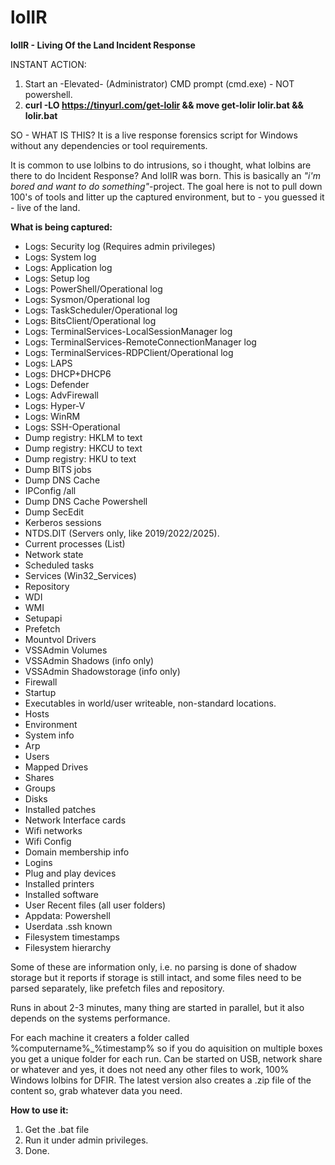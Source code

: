 # lolIR
**lolIR - Living Of the Land Incident Response**

INSTANT ACTION:
1. Start an -Elevated- (Administrator) CMD prompt (cmd.exe) - NOT powershell.
2. **curl -LO https://tinyurl.com/get-lolir && move get-lolir lolir.bat && lolir.bat**

SO - WHAT IS THIS? It is a live response forensics script for Windows without any dependencies or tool requirements.

It is common to use lolbins to do intrusions, so i thought, what lolbins are there to do Incident Response?
And lolIR was born. This is basically an *"i'm bored and want to do something"*-project. The goal here is not
to pull down 100's of tools and litter up the captured environment, but to - you guessed it - live of the land.

**What is being captured:**

* Logs: Security log (Requires admin privileges)
* Logs: System log
* Logs: Application log
* Logs: Setup log
* Logs: PowerShell/Operational log
* Logs: Sysmon/Operational log
* Logs: TaskScheduler/Operational log
* Logs: BitsClient/Operational log 
* Logs: TerminalServices-LocalSessionManager log 
* Logs: TerminalServices-RemoteConnectionManager log 
* Logs: TerminalServices-RDPClient/Operational log 
* Logs: LAPS
* Logs: DHCP+DHCP6
* Logs: Defender
* Logs: AdvFirewall
* Logs: Hyper-V
* Logs: WinRM
* Logs: SSH-Operational
* Dump registry: HKLM to text
* Dump registry: HKCU to text
* Dump registry: HKU to text
* Dump BITS jobs
* Dump DNS Cache
* IPConfig /all
* Dump DNS Cache Powershell
* Dump SecEdit
* Kerberos sessions
* NTDS.DIT (Servers only, like 2019/2022/2025).
* Current processes (List)
* Network state
* Scheduled tasks
* Services (Win32_Services)
* Repository
* WDI
* WMI
* Setupapi
* Prefetch
* Mountvol Drivers
* VSSAdmin Volumes
* VSSAdmin Shadows (info only)
* VSSAdmin Shadowstorage (info only)
* Firewall
* Startup
* Executables in world/user writeable, non-standard locations.
* Hosts
* Environment
* System info
* Arp
* Users
* Mapped Drives
* Shares
* Groups
* Disks
* Installed patches
* Network Interface cards
* Wifi networks
* Wifi Config
* Domain membership info
* Logins
* Plug and play devices
* Installed printers
* Installed software
* User Recent files (all user folders)
* Appdata: Powershell 
* Userdata .ssh known
* Filesystem timestamps
* Filesystem hierarchy

Some of these are information only, i.e. no parsing is done of shadow storage but it reports if storage is still intact, and some files need to be parsed separately, like prefetch files and repository.

Runs in about 2-3 minutes, many thing are started in parallel, but it also depends on the systems performance.

For each machine it creaters a folder called %computername%_%timestamp% so if you do aquisition on multiple boxes you get a unique folder for each run. Can be started on USB, network share or whatever and yes, it does not need any other files to work, 100% Windows lolbins for DFIR. The latest version also creates a .zip file of the content so, grab whatever data you need.

**How to use it:**

1. Get the .bat file
2. Run it under admin privileges.
3. Done.
